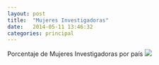 ```yaml
---
layout: post
title:  "Mujeres Investigadoras"
date:   2014-05-11 13:46:32
categories: principal
---
```


<p> <head> Porcentaje de Mujeres Investigadoras por país </head>
<html> <IMG SRC="grafico.jpg"> </html>
</p>
